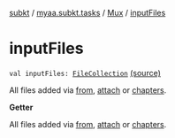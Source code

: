[subkt](../../index.md) / [myaa.subkt.tasks](../index.md) / [Mux](index.md) / [inputFiles](./input-files.md)

# inputFiles

`val inputFiles: `[`FileCollection`](https://docs.gradle.org/current/javadoc/org/gradle/api/file/FileCollection.html) [(source)](https://github.com/Myaamori/SubKt/blob/0.1.7/src/main/kotlin/myaa/subkt/tasks/muxtask.kt#L675)

All files added via [from](from.md), [attach](attach.md) or [chapters](chapters.md).

**Getter**

All files added via [from](from.md), [attach](attach.md) or [chapters](chapters.md).

